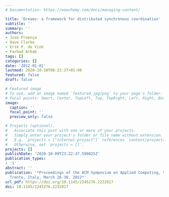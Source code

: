 ```yaml
---
# Documentation: https://wowchemy.com/docs/managing-content/

title: 'Dreams: a framework for distributed synchronous coordination'
subtitle: ''
summary: ''
authors:
- José Proença
- Dave Clarke
- Erik P. de Vink
- Farhad Arbab
tags: []
categories: []
date: '2012-01-01'
lastmod: 2020-10-10T00:22:37+01:00
featured: false
draft: false

# Featured image
# To use, add an image named `featured.jpg/png` to your page's folder.
# Focal points: Smart, Center, TopLeft, Top, TopRight, Left, Right, BottomLeft, Bottom, BottomRight.
image:
  caption: ''
  focal_point: ''
  preview_only: false

# Projects (optional).
#   Associate this post with one or more of your projects.
#   Simply enter your project's folder or file name without extension.
#   E.g. `projects = ["internal-project"]` references `content/project/deep-learning/index.md`.
#   Otherwise, set `projects = []`.
projects: []
publishDate: '2020-10-09T23:22:37.590025Z'
publication_types:
- '1'
abstract: ''
publication: '*Proceedings of the ACM Symposium on Applied Computing, SAC 2012, Riva,
  Trento, Italy, March 26-30, 2012*'
url_pdf: https://doi.org/10.1145/2245276.2232017
doi: 10.1145/2245276.2232017
---
```

